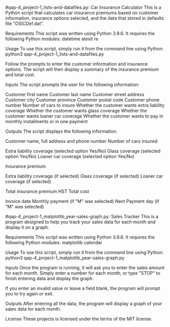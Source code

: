 #qap-4_project-1_lists-and-datafiles.py: Car Insurance Calculator
This is a Python script that calculates car insurance premiums based on customer information, insurance options selected, and the data that stored in defaults file "OSICDef.dat".

Requirements
This script was written using Python 3.9.6. It requires the following Python modules:
  datetime
  atexit
  re

Usage
To use this script, simply run it from the command line using Python:
  python3 qap-4_project-1_lists-and-datafiles.py

Follow the prompts to enter the customer information and insurance options. The script will then display a summary of the insurance premium and total cost.

Inputs
The script prompts the user for the following information:

  Customer first name
  Customer last name
  Customer street address
  Customer city
  Customer province
  Customer postal code
  Customer phone number
  Number of cars to insure
  Whether the customer wants extra liability coverage
  Whether the customer wants glass coverage
  Whether the customer wants loaner car coverage
  Whether the customer wants to pay in monthly installments or in one payment

Outputs
The script displays the following information:

  Customer name, full address and phone number
  Number of cars insured

  Extra liability coverage (selected option Yes/No)
  Glass coverage (selected option Yes/No)
  Loaner car coverage (selected option Yes/No)

  Insurance premium

  Extra liability coverage (if selected)
  Glass coverage (if selected)
  Loaner car coverage (if selected)

  Total insurance premium
  HST
  Total cost

  Invoice date
  Monthly payment (if "M" was selected)
  Next Payment day (if "M" was selected)


#qap-4_project-1_matplotlib_year-sales-graph.py: Sales Tracker
This is a program designed to help you track your sales data for each month and display it on a graph.

Requirements
This script was written using Python 3.9.6. It requires the following Python modules:
  matplotlib
  calendar
  
Usage
To use this script, simply run it from the command line using Python:
  python3 qap-4_project-1_matplotlib_year-sales-graph.py

Inputs
Once the program is running, it will ask you to enter the sales amount for each month. Simply enter a number for each month, or type "STOP" to finish entering data and display the graph.

If you enter an invalid value or leave a field blank, the program will prompt you to try again or exit.

Outputs
After entering all the data, the program will display a graph of your sales data for each month.


License
These projects is licensed under the terms of the MIT license. 

